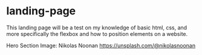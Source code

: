 # landing-page

This landing page will be a test on my knowledge of basic html, css, and more specifically the flexbox and how to position elements on a website. 


Hero Section Image: Nikolas Noonan https://unsplash.com/@nikolasnoonan